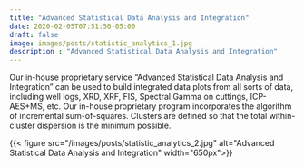 ```yaml
---
title: "Advanced Statistical Data Analysis and Integration"
date: 2020-02-05T07:51:50-05:00
draft: false
image: images/posts/statistic_analytics_1.jpg
description : "Advanced Statistical Data Analysis and Integration"
---
```


Our in-house proprietary service “Advanced Statistical Data Analysis and Integration” can be used to build integrated data plots from all sorts of data, including well logs, XRD, XRF, FIS, Spectral Gamma on cuttings, ICP-AES+MS, etc.
Our in-house proprietary program incorporates the algorithm of incremental  sum-of-squares.  Clusters are defined so that the total within-cluster dispersion is the minimum possible.

{{< figure src="/images/posts/statistic_analytics_2.jpg" alt="Advanced Statistical Data Analysis and Integration" width="650px">}}
